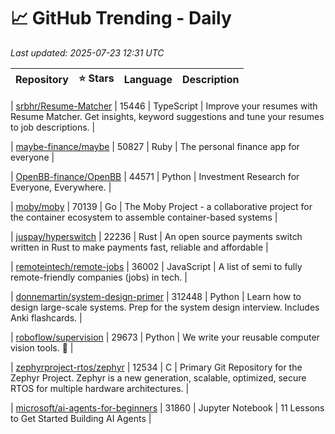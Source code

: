 # 📈 GitHub Trending - Daily

_Last updated: 2025-07-23 12:31 UTC_

| Repository | ⭐ Stars | Language | Description |
|------------|--------:|----------|-------------|

| [srbhr/Resume-Matcher](https://github.com/srbhr/Resume-Matcher) | 15446 | TypeScript | Improve your resumes with Resume Matcher. Get insights, keyword suggestions and tune your resumes to job descriptions. |

| [maybe-finance/maybe](https://github.com/maybe-finance/maybe) | 50827 | Ruby | The personal finance app for everyone |

| [OpenBB-finance/OpenBB](https://github.com/OpenBB-finance/OpenBB) | 44571 | Python | Investment Research for Everyone, Everywhere. |

| [moby/moby](https://github.com/moby/moby) | 70139 | Go | The Moby Project - a collaborative project for the container ecosystem to assemble container-based systems |

| [juspay/hyperswitch](https://github.com/juspay/hyperswitch) | 22236 | Rust | An open source payments switch written in Rust to make payments fast, reliable and affordable |

| [remoteintech/remote-jobs](https://github.com/remoteintech/remote-jobs) | 36002 | JavaScript | A list of semi to fully remote-friendly companies (jobs) in tech. |

| [donnemartin/system-design-primer](https://github.com/donnemartin/system-design-primer) | 312448 | Python | Learn how to design large-scale systems. Prep for the system design interview. Includes Anki flashcards. |

| [roboflow/supervision](https://github.com/roboflow/supervision) | 29673 | Python | We write your reusable computer vision tools. 💜 |

| [zephyrproject-rtos/zephyr](https://github.com/zephyrproject-rtos/zephyr) | 12534 | C | Primary Git Repository for the Zephyr Project. Zephyr is a new generation, scalable, optimized, secure RTOS for multiple hardware architectures. |

| [microsoft/ai-agents-for-beginners](https://github.com/microsoft/ai-agents-for-beginners) | 31860 | Jupyter Notebook | 11 Lessons to Get Started Building AI Agents |
